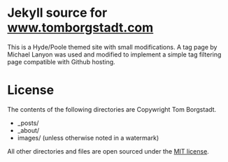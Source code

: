 # Jekyll source for www.tomborgstadt.com

This is a Hyde/Poole themed site with small modifications. A tag page by Michael Lanyon was used and modified to implement a simple tag filtering page compatible with Github hosting.

# License

The contents of the following directories are Copywright Tom Borgstadt.

* _posts/
* _about/
* images/ (unless otherwise noted in a watermark)

All other directories and files are open sourced under the [MIT license](LICENSE.md).
